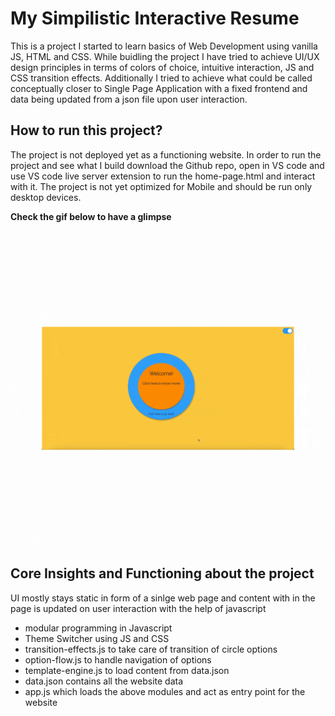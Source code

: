 # My Simpilistic Interactive Resume

This is a project I started to learn basics of Web Development using vanilla JS, HTML and CSS. While buidling the project I have tried to achieve UI/UX design principles in terms of colors of choice, intuitive interaction, JS and CSS transition effects. Additionally I tried to achieve what could be called conceptually closer to Single Page Application with a fixed frontend and data being updated from a json file upon user interaction.

## How to run this project?

The project is not deployed yet as a functioning website. In order to run the project and see what I build download the Github repo, open in VS code and use VS code live server extension to run the home-page.html and interact with it. The project is not yet optimized for Mobile and should be run only desktop devices.

**Check the gif below to have a glimpse**

![Demo](resources/resume-demo.gif)

## Core Insights and Functioning about the project

UI mostly stays static in form of a sinlge web page and content with in the page is updated on user interaction with the help of javascript

- modular programming in Javascript
- Theme Switcher using JS and CSS
- transition-effects.js to take care of transition of circle options
- option-flow.js to handle navigation of options
- template-engine.js to load content from data.json
- data.json contains all the website data
- app.js which loads the above modules and act as entry point for the website

